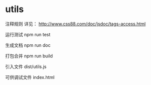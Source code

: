 # utils

注释规则 详见：
http://www.css88.com/doc/jsdoc/tags-access.html

运行测试 npm run test

生成文档 npm run doc

打包合并 npm run build

引入文件 dist/utils.js

可供调试文件 index.html
